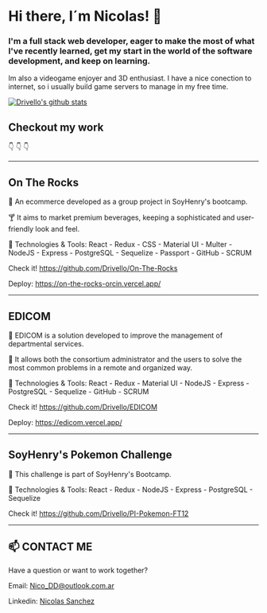 <script src="https://platform.linkedin.com/badges/js/profile.js" async defer type="text/javascript"></script>

# Hi there, I´m Nicolas! 👾

### I'm a full stack web developer, eager to make the most of what I've recently learned, get my start in the world of the software development, and keep on learning.

Im also a videogame enjoyer and 3D enthusiast. I have a nice conection to internet, so i usually build game servers to manage in my free time. 

[![Drivello's github stats](https://github-readme-stats.vercel.app/api?username=drivello&show_icons=true&theme=synthwave)](https://github.com/drivello/github-readme-stats)

## Checkout my work
👇
👇
👇   
____________________
## On The Rocks

📌 An ecommerce developed as a group project in SoyHenry's bootcamp.

🍸 It aims to market premium beverages, keeping a sophisticated and user-friendly look and feel.

🚀 Technologies & Tools: 
React - Redux - CSS - Material UI - Multer - NodeJS - Express - PostgreSQL - Sequelize - Passport - GitHub - SCRUM

Check it!
https://github.com/Drivello/On-The-Rocks

Deploy: 
https://on-the-rocks-orcin.vercel.app/

____________________

## EDICOM

📌 EDICOM is a solution developed to improve the management of departmental services. 

🏢 It allows both the consortium administrator and the users to solve the most common problems in a remote and organized way.

🚀 Technologies & Tools:
React - Redux - Material UI - NodeJS - Express - PostgreSQL - Sequelize - GitHub - SCRUM

Check it! 
https://github.com/Drivello/EDICOM

Deploy: 
https://edicom.vercel.app/

____________________

## SoyHenry's Pokemon Challenge

📌 This challenge is part of SoyHenry's Bootcamp. 

🚀 Technologies & Tools:
React - Redux - NodeJS - Express - PostgreSQL - Sequelize

Check it!
https://github.com/Drivello/PI-Pokemon-FT12

___________________________________________

## 📫 CONTACT ME

Have a question or want to work together? 

Email: <a href="mailto:nico_dd@outlook.com.ar"> Nico_DD@outlook.com.ar </a>

Linkedin: <a href="https://ar.linkedin.com/in/drivello" target="blank"> Nicolas Sanchez </a>

